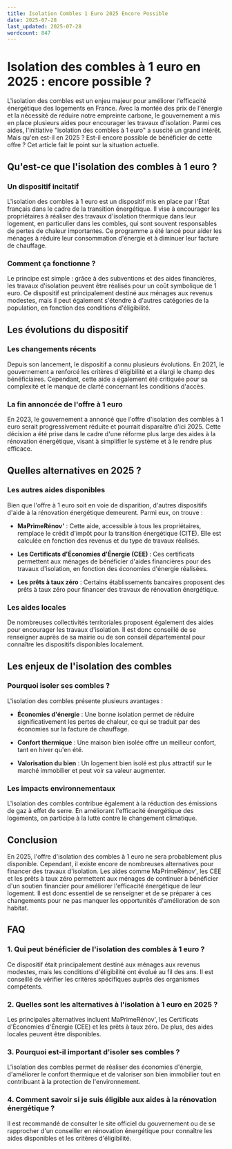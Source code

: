 ```yaml
---
title: Isolation Combles 1 Euro 2025 Encore Possible
date: 2025-07-28
last_updated: 2025-07-28
wordcount: 847
---
```


# Isolation des combles à 1 euro en 2025 : encore possible ?

L'isolation des combles est un enjeu majeur pour améliorer l'efficacité énergétique des logements en France. Avec la montée des prix de l'énergie et la nécessité de réduire notre empreinte carbone, le gouvernement a mis en place plusieurs aides pour encourager les travaux d'isolation. Parmi ces aides, l'initiative "isolation des combles à 1 euro" a suscité un grand intérêt. Mais qu'en est-il en 2025 ? Est-il encore possible de bénéficier de cette offre ? Cet article fait le point sur la situation actuelle.

## Qu'est-ce que l'isolation des combles à 1 euro ?

### Un dispositif incitatif

L'isolation des combles à 1 euro est un dispositif mis en place par l'État français dans le cadre de la transition énergétique. Il vise à encourager les propriétaires à réaliser des travaux d'isolation thermique dans leur logement, en particulier dans les combles, qui sont souvent responsables de pertes de chaleur importantes. Ce programme a été lancé pour aider les ménages à réduire leur consommation d'énergie et à diminuer leur facture de chauffage.

### Comment ça fonctionne ?

Le principe est simple : grâce à des subventions et des aides financières, les travaux d'isolation peuvent être réalisés pour un coût symbolique de 1 euro. Ce dispositif est principalement destiné aux ménages aux revenus modestes, mais il peut également s'étendre à d'autres catégories de la population, en fonction des conditions d'éligibilité.

## Les évolutions du dispositif

### Les changements récents

Depuis son lancement, le dispositif a connu plusieurs évolutions. En 2021, le gouvernement a renforcé les critères d'éligibilité et a élargi le champ des bénéficiaires. Cependant, cette aide a également été critiquée pour sa complexité et le manque de clarté concernant les conditions d'accès.

### La fin annoncée de l'offre à 1 euro

En 2023, le gouvernement a annoncé que l'offre d'isolation des combles à 1 euro serait progressivement réduite et pourrait disparaître d'ici 2025. Cette décision a été prise dans le cadre d'une réforme plus large des aides à la rénovation énergétique, visant à simplifier le système et à le rendre plus efficace.

## Quelles alternatives en 2025 ?

### Les autres aides disponibles

Bien que l'offre à 1 euro soit en voie de disparition, d'autres dispositifs d'aide à la rénovation énergétique demeurent. Parmi eux, on trouve :

- **MaPrimeRénov'** : Cette aide, accessible à tous les propriétaires, remplace le crédit d'impôt pour la transition énergétique (CITE). Elle est calculée en fonction des revenus et du type de travaux réalisés.
  
- **Les Certificats d'Économies d'Énergie (CEE)** : Ces certificats permettent aux ménages de bénéficier d'aides financières pour des travaux d'isolation, en fonction des économies d'énergie réalisées.

- **Les prêts à taux zéro** : Certains établissements bancaires proposent des prêts à taux zéro pour financer des travaux de rénovation énergétique.

### Les aides locales

De nombreuses collectivités territoriales proposent également des aides pour encourager les travaux d'isolation. Il est donc conseillé de se renseigner auprès de sa mairie ou de son conseil départemental pour connaître les dispositifs disponibles localement.

## Les enjeux de l'isolation des combles

### Pourquoi isoler ses combles ?

L'isolation des combles présente plusieurs avantages :

- **Économies d'énergie** : Une bonne isolation permet de réduire significativement les pertes de chaleur, ce qui se traduit par des économies sur la facture de chauffage.

- **Confort thermique** : Une maison bien isolée offre un meilleur confort, tant en hiver qu'en été.

- **Valorisation du bien** : Un logement bien isolé est plus attractif sur le marché immobilier et peut voir sa valeur augmenter.

### Les impacts environnementaux

L'isolation des combles contribue également à la réduction des émissions de gaz à effet de serre. En améliorant l'efficacité énergétique des logements, on participe à la lutte contre le changement climatique.

## Conclusion

En 2025, l'offre d'isolation des combles à 1 euro ne sera probablement plus disponible. Cependant, il existe encore de nombreuses alternatives pour financer des travaux d'isolation. Les aides comme MaPrimeRénov', les CEE et les prêts à taux zéro permettent aux ménages de continuer à bénéficier d'un soutien financier pour améliorer l'efficacité énergétique de leur logement. Il est donc essentiel de se renseigner et de se préparer à ces changements pour ne pas manquer les opportunités d'amélioration de son habitat.

## FAQ

### 1. Qui peut bénéficier de l'isolation des combles à 1 euro ?

Ce dispositif était principalement destiné aux ménages aux revenus modestes, mais les conditions d'éligibilité ont évolué au fil des ans. Il est conseillé de vérifier les critères spécifiques auprès des organismes compétents.

### 2. Quelles sont les alternatives à l'isolation à 1 euro en 2025 ?

Les principales alternatives incluent MaPrimeRénov', les Certificats d'Économies d'Énergie (CEE) et les prêts à taux zéro. De plus, des aides locales peuvent être disponibles.

### 3. Pourquoi est-il important d'isoler ses combles ?

L'isolation des combles permet de réaliser des économies d'énergie, d'améliorer le confort thermique et de valoriser son bien immobilier tout en contribuant à la protection de l'environnement.

### 4. Comment savoir si je suis éligible aux aides à la rénovation énergétique ?

Il est recommandé de consulter le site officiel du gouvernement ou de se rapprocher d'un conseiller en rénovation énergétique pour connaître les aides disponibles et les critères d'éligibilité.